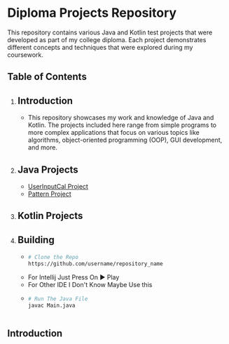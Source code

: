 # Diploma Projects Repository

This repository contains various Java and Kotlin test projects that were developed as part of my college diploma. Each project demonstrates different concepts and techniques that were explored during my coursework.

## Table of Contents

1. Introduction
   -
   - This repository showcases my work and knowledge of Java and Kotlin. The projects included here range from simple programs to more complex applications that focus on various topics like algorithms, object-oriented programming (OOP), GUI development, and more.
   
2. Java Projects
   -
   - [UserInputCal Project](https://github.com/Siddhesh2377/GPM-CLG-Test-Projects/blob/master/src/Projects/UserInputCal.java)
   - [Pattern Project](https://github.com/Siddhesh2377/GPM-CLG-Test-Projects/blob/master/src/Projects/PatternClass.java)
     
4. Kotlin Projects
   -

5. Building 
   -
   - ```bash
     # Clone the Repo
     https://github.com/username/repository_name
   - For Intellij Just Press On ▶️ Play
   - For Other IDE I Don't Know Maybe Use this 
   - ```bash
     # Run The Java File
     javac Main.java

   

## Introduction

